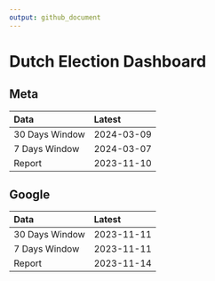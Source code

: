 ```yaml
---
output: github_document
---
```


# Dutch Election Dashboard



## Meta


|Data           |Latest     |
|:--------------|:----------|
|30 Days Window |2024-03-09 |
|7 Days Window  |2024-03-07 |
|Report         |2023-11-10 |

## Google


|Data           |Latest     |
|:--------------|:----------|
|30 Days Window |2023-11-11 |
|7 Days Window  |2023-11-11 |
|Report         |2023-11-14 |
